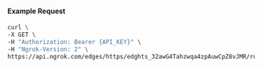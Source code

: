 <!-- Code generated for API Clients. DO NOT EDIT. -->

#### Example Request

```bash
curl \
-X GET \
-H "Authorization: Bearer {API_KEY}" \
-H "Ngrok-Version: 2" \
https://api.ngrok.com/edges/https/edghts_32awG4Tahzwqa4zpAuwCpZ8vJMR/routes/edghtsrt_32awG3bxruN7y7aCRaOhsQFKIXb/response_headers
```
